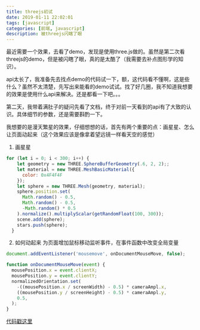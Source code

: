 ```yaml
---
title: threejs初试
date: 2019-01-11 22:02:01
tags: [javascript]
categories: [前端, javascript]
description: 被threejs闪瞎了眼
---
```


最近需要一个效果，去看了demo，发现是使用three.js做的。虽然是第二次看threejs的demo，但是被闪瞎了眼，真的是太酷了（我需要去补点图形学的知识）。

api太长了，我准备先去找点demo的代码试一下，额，这代码看不懂啊，这是些什么？虽然不太清楚，先写出来能看的demo试试。找了好几圈，我不知道我想要的效果是使用什么api来解决。还是都看一下吧。。。

第二天，我带着满肚子的疑问先看了文档，终于对前一天看到的api有了大致的认识。具体细节的参数，还是需要斟酌一下。

我想要的是漫天繁星的效果，仔细想想的话，首先有两个重要的点：画星星、怎么让页面动起来（这个效果应该是像拿着望远镜一样看天空的感觉）

1. 画星星
```js
for (let i = 0; i < 300; i++) {
    let geometry = new THREE.SphereBufferGeometry(.6, 2, 2);;
    let material = new THREE.MeshBasicMaterial({
      color: 0x4F4F4F
    });
    let sphere = new THREE.Mesh(geometry, material);
    sphere.position.set(
      Math.random() - 0.5,
      Math.random() - 0.5,
      -Math.random() * 0.5
    ).normalize().multiplyScalar(getRandomFloat(100, 300));
    scene.add(sphere);
    stars.push(sphere);
  }
```

2. 如何动起来
为页面增加鼠标移动监听事件，在事件函数中改变全局变量

```js
document.addEventListener('mousemove', onDocumentMouseMove, false);

function onDocumentMouseMove(event) {
  mousePosition.x = event.clientX;
  mousePosition.y = event.clientY;
  normalizedOrientation.set(
    -((mousePosition.x / screenWidth) - 0.5) * cameraAmpl.x,
    ((mousePosition.y / screenHeight) - 0.5) * cameraAmpl.y,
    0.5,
  );
}
```

[代码戳这里](https://medium.freecodecamp.org/javascript-objects-square-brackets-and-algorithms-e9a2916dc158)


